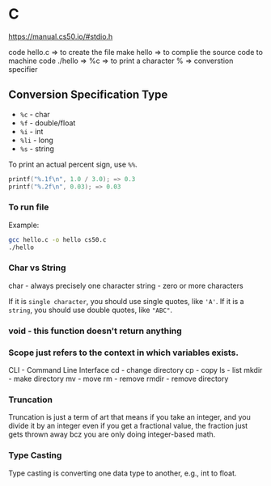 # C

https://manual.cs50.io/#stdio.h

code hello.c => to create the file
make hello => to complie the source code to machine code
./hello =>
%c => to print a character
% => converstion specifier

## Conversion Specification Type

- `%c` - char
- `%f` - double/float
- `%i` - int
- `%li` - long
- `%s` - string

To print an actual percent sign, use `%%`.

```c
printf("%.1f\n", 1.0 / 3.0); => 0.3
printf("%.2f\n", 0.03); => 0.03

```

### To run file

Example:

```sh
gcc hello.c -o hello cs50.c
./hello
```

### Char vs String

char - always precisely one character
string - zero or more characters

If it is `single character`, you should use single quotes, like `'A'`.
If it is a `string`, you should use double quotes, like `"ABC"`.

### void - this function doesn't return anything

### Scope just refers to the context in which variables exists.

CLI - Command Line Interface
cd - change directory
cp - copy
ls - list
mkdir - make directory
mv - move
rm - remove
rmdir - remove directory

### Truncation

Truncation is just a term of art that means if you take an integer, and you divide it by an integer even if you get a fractional value, the fraction just gets thrown away bcz you are only doing integer-based math.

### Type Casting

Type casting is converting one data type to another, e.g., int to float.
